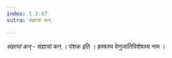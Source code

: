 ```yaml
---
index: 5.3.87
sutra: संज्ञायां कन्

---
```

_संज्ञायां कन्_ - संज्ञायां कन् । वंशक इति । ह्रस्वस्य वेणुजातिविशेषस्य नाम ।